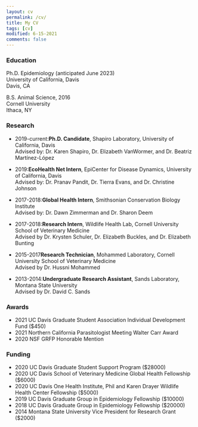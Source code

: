 ```yaml
---
layout: cv
permalink: /cv/
title: My CV
tags: [cv]
modified: 6-15-2021
comments: false
---
```

### Education

Ph.D. Epidemiology (anticipated June 2023)<br>
University of California, Davis<br>
Davis, CA <br/>

B.S. Animal Science, 2016<br>
Cornell University<br>
Ithaca, NY <br/>

### Research

* 2019-current:**Ph.D. Candidate**, Shapiro Laboratory, University of California, Davis<br>
Advised by: Dr. Karen Shapiro, Dr. Elizabeth VanWormer, and Dr. Beatriz Martínez-López

* 2019:**EcoHealth Net Intern**, EpiCenter for Disease Dynamics, University of California, Davis<br>
Advised by: Dr. Pranav Pandit, Dr. Tierra Evans, and Dr. Christine Johnson

* 2017-2018:**Global Health Intern**, Smithsonian Conservation Biology Institute<br>
Advised by: Dr. Dawn Zimmerman and Dr. Sharon Deem

* 2017-2018:**Research Intern**, Wildlife Health Lab, Cornell University School of Veterinary Medicine<br>
Advised by Dr. Krysten Schuler, Dr. Elizabeth Buckles, and Dr. Elizabeth Bunting

* 2015-2017**Research Technician**, Mohammed Laboratory, Cornell University School of Veterinary Medicine<br>
Advised by Dr. Hussni Mohammed

* 2013-2014:**Undergraduate Research Assistant**, Sands Laboratory, Montana State University<br>
Advised by Dr. David C. Sands

### Awards

* 2021 UC Davis Graduate Student Association Individual Development Fund ($450)
* 2021 Northern California Parasitologist Meeting Walter Carr Award
* 2020 NSF GRFP Honorable Mention

### Funding

* 2020 UC Davis Graduate Student Support Program ($28000)
* 2020 UC Davis School of Veterinary Medicine Global Health Fellowship ($6000)
* 2020 UC Davis One Health Institute, Phil and Karen Drayer Wildlife Health Center Fellowship ($5000)
* 2019 UC Davis Graduate Group in Epidemiology Fellowship ($10000)
* 2018 UC Davis Graduate Group in Epidemiology Fellowship ($20000)
* 2014 Montana State University Vice President for Research Grant ($2000)
